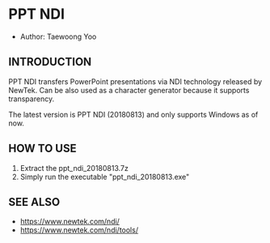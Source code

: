 # PPT NDI
- Author: Taewoong Yoo

## INTRODUCTION
PPT NDI transfers PowerPoint presentations via NDI technology released by NewTek. Can be also used as a character generator because it supports transparency.

The latest version is PPT NDI (20180813) and only supports Windows as of now.

## HOW TO USE
1. Extract the ppt_ndi_20180813.7z
2. Simply run the executable "ppt_ndi_20180813.exe"

## SEE ALSO
* https://www.newtek.com/ndi/
* https://www.newtek.com/ndi/tools/
